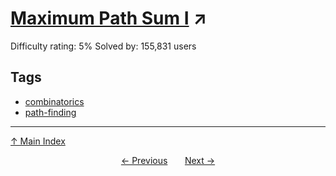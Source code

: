 # [Maximum Path Sum I](https://projecteuler.net/problem=18) ↗️

Difficulty rating: 5%
Solved by: 155,831 users
## Tags

- [combinatorics](../tags/combinatorics.md)
- [path-finding](../tags/path-finding.md)



---

[↑ Main Index](../README.md)


<div align=center><a href='17.md'>← Previous</a> &nbsp;&nbsp; &nbsp;&nbsp;  <a href='19.md'>Next →</a></div>
